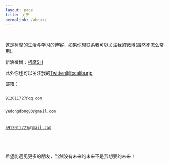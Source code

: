 ```yaml
---
layout: page
title: 关于
permalink: /about/
---
```

 

这是柯摩的生活与学习的博客，如果你想联系我可以关注我的微博(虽然不怎么常用)。
 

新浪微博：[柯摩SH](http://weibo.com/u/5339619827/home)
 

此外你也可以关注我的[Twitter@Excaliburjp](https://twitter.com/Excaliburjp)


邮箱：

<code class="hljs livecodeserver">
912011727@qq.com


 yedongdong83@gmail.com

 a912011727@gmail.com

</code> 

希望能遇见更多的朋友，当然没有未来的未来不是我想要的未来！
